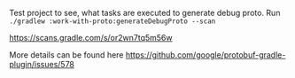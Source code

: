 Test project  to see, what tasks are executed to generate debug proto.
Run `./gradlew :work-with-proto:generateDebugProto --scan`

https://scans.gradle.com/s/or2wn7tq5m56w

More details can be found here https://github.com/google/protobuf-gradle-plugin/issues/578
